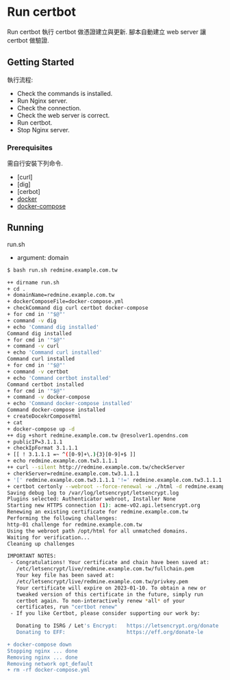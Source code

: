 # Run certbot

Run certbot 執行 certbot 做憑證建立與更新.
腳本自動建立 web server 讓 certbot 做驗證.

## Getting Started

執行流程:

- Check the commands is installed.
- Run Nginx server.
- Check the connection.
- Check the web server is correct.
- Run certbot.
- Stop Nginx server.

### Prerequisites

需自行安裝下列命令.

- [curl]
- [dig]
- [cerbot]
- [docker]
- [docker-compose]

## Running

run.sh

- argument: domain

```bash
$ bash run.sh redmine.example.com.tw

++ dirname run.sh
+ cd .
+ domainName=redmine.example.com.tw
+ dockerComposeFile=docker-compose.yml
+ checkCommand dig curl certbot docker-compose
+ for cmd in '"$@"'
+ command -v dig
+ echo 'Command dig installed'
Command dig installed
+ for cmd in '"$@"'
+ command -v curl
+ echo 'Command curl installed'
Command curl installed
+ for cmd in '"$@"'
+ command -v certbot
+ echo 'Command certbot installed'
Command certbot installed
+ for cmd in '"$@"'
+ command -v docker-compose
+ echo 'Command docker-compose installed'
Command docker-compose installed
+ createDocekrComposeYml
+ cat
+ docker-compose up -d
++ dig +short redmine.example.com.tw @resolver1.opendns.com
+ publicIP=3.1.1.1
+ checkIpFormat 3.1.1.1
+ [[ ! 3.1.1.1 =~ ^([0-9]+\.){3}[0-9]+$ ]]
+ echo redmine.example.com.tw3.1.1.1
++ curl --silent http://redmine.example.com.tw/checkServer
+ cherkServer=redmine.example.com.tw3.1.1.1
+ '[' redmine.example.com.tw3.1.1.1 '!=' redmine.example.com.tw3.1.1.1 ']'
+ certbot certonly --webroot --force-renewal -w ./html -d redmine.example.com.tw
Saving debug log to /var/log/letsencrypt/letsencrypt.log
Plugins selected: Authenticator webroot, Installer None
Starting new HTTPS connection (1): acme-v02.api.letsencrypt.org
Renewing an existing certificate for redmine.example.com.tw
Performing the following challenges:
http-01 challenge for redmine.example.com.tw
Using the webroot path /opt/html for all unmatched domains.
Waiting for verification...
Cleaning up challenges

IMPORTANT NOTES:
 - Congratulations! Your certificate and chain have been saved at:
   /etc/letsencrypt/live/redmine.example.com.tw/fullchain.pem
   Your key file has been saved at:
   /etc/letsencrypt/live/redmine.example.com.tw/privkey.pem
   Your certificate will expire on 2023-01-10. To obtain a new or
   tweaked version of this certificate in the future, simply run
   certbot again. To non-interactively renew *all* of your
   certificates, run "certbot renew"
 - If you like Certbot, please consider supporting our work by:

   Donating to ISRG / Let's Encrypt:   https://letsencrypt.org/donate
   Donating to EFF:                    https://eff.org/donate-le

+ docker-compose down
Stopping nginx ... done
Removing nginx ... done
Removing network opt_default
+ rm -rf docker-compose.yml
```

[docker]: https://docs.docker.com/install/
[docker-compose]: https://docs.docker.com/compose/install/
